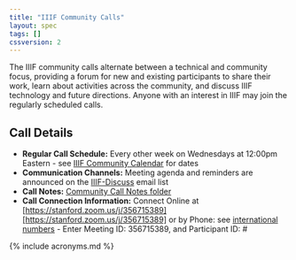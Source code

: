 ```yaml
---
title: "IIIF Community Calls"
layout: spec
tags: []
cssversion: 2
---
```


The IIIF community calls alternate between a technical and community focus, providing a forum for new and existing participants to share their work, learn about activities across the community, and discuss IIIF technology and future directions. Anyone with an interest in IIIF may join the regularly scheduled calls.

## Call Details

  * **Regular Call Schedule:** Every other week on Wednesdays at 12:00pm Eastern - see [IIIF Community Calendar][iiif-calendar] for dates
  * **Communication Channels:** Meeting agenda and reminders are announced on the [IIIF-Discuss][iiif-discuss] email list
  * **Call Notes:** [Community Call Notes folder][comm-notes]
  * **Call Connection Information:** Connect Online at [https://stanford.zoom.us/j/356715389][https://stanford.zoom.us/j/356715389] or by Phone: see [international numbers][international-zoom] - Enter Meeting ID: 356715389, and Participant ID: #



  [iiif-discuss]: https://groups.google.com/forum/#!forum/iiif-discuss "IIIF-Discuss Forum"
  [comm-notes]: https://drive.google.com/drive/u/0/folders/0B9EeoRu2zWerNkktNVp5bDhleE0
  [https://stanford.zoom.us/j/356715389]: https://stanford.zoom.us/j/356715389
  [iiif-calendar]: http://iiif.io/community/groups/
  [international-zoom]: https://zoom.us/zoomconference


{% include acronyms.md %}
